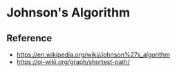 # Johnson's Algorithm 



## Reference

* https://en.wikipedia.org/wiki/Johnson%27s_algorithm
* https://oi-wiki.org/graph/shortest-path/